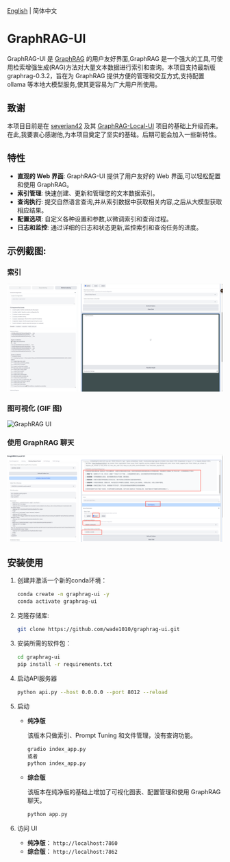 [English](./README.md) | 简体中文

# GraphRAG-UI

GraphRAG-UI 是 [GraphRAG](https://github.com/microsoft/graphrag) 的用户友好界面,GraphRAG 是一个强大的工具,可使用检索增强生成(RAG)方法对大量文本数据进行索引和查询。本项目支持最新版graphrag-0.3.2，旨在为 GraphRAG 提供方便的管理和交互方式,支持配置 ollama 等本地大模型服务,使其更容易为广大用户所使用。

## 致谢

本项目目前是在 [severian42](https://github.com/severian42) 及其 [GraphRAG-Local-UI](https://github.com/severian42/GraphRAG-Local-UI) 项目的基础上升级而来。在此,我要衷心感谢他,为本项目奠定了坚实的基础。后期可能会加入一些新特性。

## 特性

- **直观的 Web 界面**: GraphRAG-UI 提供了用户友好的 Web 界面,可以轻松配置和使用 GraphRAG。
- **索引管理**: 快速创建、更新和管理您的文本数据索引。
- **查询执行**: 提交自然语言查询,并从索引数据中获取相关内容,之后从大模型获取相应结果。
- **配置选项**: 自定义各种设置和参数,以微调索引和查询过程。
- **日志和监控**: 通过详细的日志和状态更新,监控索引和查询任务的进度。


## 示例截图:
### 索引

![GraphRAG UI](./assets/image1.png)

### 图可视化 (GIF 图)

![GraphRAG UI](./assets/image2.gif)

### 使用 GraphRAG 聊天

![GraphRAG UI](./assets/image3.png)

## 安装使用

1. 创建并激活一个新的conda环境：
    ```bash
    conda create -n graphrag-ui -y
    conda activate graphrag-ui
    ```

2. 克隆存储库:

   ```bash
   git clone https://github.com/wade1010/graphrag-ui.git
   ```


3. 安装所需的软件包：
    ```bash
    cd graphrag-ui
    pip install -r requirements.txt
    ```

3. 启动API服务器
    ```bash
    python api.py --host 0.0.0.0 --port 8012 --reload
    ```

4.  启动

    - **纯净版**

        该版本只做索引、Prompt Tuning 和文件管理，没有查询功能。
        ```bash
        gradio index_app.py
        或者
        python index_app.py
        ```
    - **综合版**

        该版本在纯净版的基础上增加了可视化图表、配置管理和使用 GraphRAG 聊天。
        ```bash
        python app.py
        ```
6. 访问 UI
    - **纯净版**： `http://localhost:7860`
    - **综合版**： `http://localhost:7862`